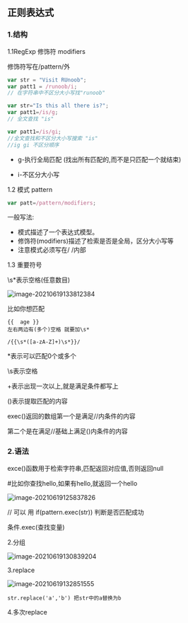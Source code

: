 ## 正则表达式

### 1.结构

1.1RegExp 修饰符 modifiers

修饰符写在/pattern/外

```javascript
var str = "Visit RUnoob";
var patt1 = /runoob/i;
// 在字符串中不区分大小写找"runoob"

var str="Is this all there is?";
var patt1=/is/g;
// 全文查找 "is"

var patt1=/is/gi;
//全文查找和不区分大小写搜索 "is"
//ig gi 不区分顺序
```

- g-执行全局匹配 (找出所有匹配的,而不是只匹配一个就结束)

- i-不区分大小写

1.2 模式 pattern

```javascript
var patt=/pattern/modifiers;
```

一般写法:

- 模式描述了一个表达式模型。
- 修饰符(modifiers)描述了检索是否是全局，区分大小写等
- 注意模式必须写在/ /内部

1.3 重要符号

\s*表示空格(任意数目)

![image-20210619133812384](C:\Users\inui\AppData\Roaming\Typora\typora-user-images\image-20210619133812384.png)

比如你想匹配

```
{{  age }} 
左右两边有(多个)空格 就要加\s*

/{{\s*([a-zA-Z]+)\s*}}/
```

*表示可以匹配0个或多个

\s表示空格

+表示出现一次以上,就是满足条件都写上

()表示提取匹配的内容

exec()返回的数组第一个是满足//内条件的内容

第二个是在满足//基础上满足()内条件的内容

### 2.语法

exce()函数用于检索字符串,匹配返回对应值,否则返回null

#比如你查找hello,如果有hello,就返回一个hello

![image-20210619125837826](C:\Users\inui\AppData\Roaming\Typora\typora-user-images\image-20210619125837826.png)

  // 可以 用 if(pattern.exec(str)) 判断是否匹配成功

条件.exec(查找变量)

2.分组

![image-20210619130839204](C:\Users\inui\AppData\Roaming\Typora\typora-user-images\image-20210619130839204.png)

3.replace

![image-20210619132851555](C:\Users\inui\AppData\Roaming\Typora\typora-user-images\image-20210619132851555.png)

```
str.replace('a','b') 把str中的a替换为b
```

4.多次replace